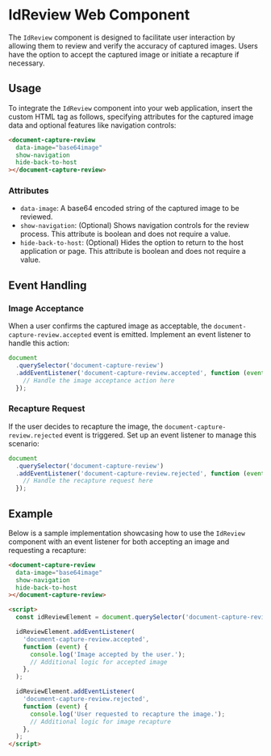 # IdReview Web Component

The `IdReview` component is designed to facilitate user interaction by allowing them to review and verify the accuracy of captured images. Users have the option to accept the captured image or initiate a recapture if necessary.

## Usage

To integrate the `IdReview` component into your web application, insert the custom HTML tag as follows, specifying attributes for the captured image data and optional features like navigation controls:

```html
<document-capture-review
  data-image="base64image"
  show-navigation
  hide-back-to-host
></document-capture-review>
```

### Attributes

- `data-image`: A base64 encoded string of the captured image to be reviewed.
- `show-navigation`: (Optional) Shows navigation controls for the review process. This attribute is boolean and does not require a value.
- `hide-back-to-host`: (Optional) Hides the option to return to the host application or page. This attribute is boolean and does not require a value.

## Event Handling

### Image Acceptance

When a user confirms the captured image as acceptable, the `document-capture-review.accepted` event is emitted. Implement an event listener to handle this action:

```js
document
  .querySelector('document-capture-review')
  .addEventListener('document-capture-review.accepted', function (event) {
    // Handle the image acceptance action here
  });
```

### Recapture Request

If the user decides to recapture the image, the `document-capture-review.rejected` event is triggered. Set up an event listener to manage this scenario:

```js
document
  .querySelector('document-capture-review')
  .addEventListener('document-capture-review.rejected', function (event) {
    // Handle the recapture request here
  });
```

## Example

Below is a sample implementation showcasing how to use the `IdReview` component with an event listener for both accepting an image and requesting a recapture:

```html
<document-capture-review
  data-image="base64image"
  show-navigation
  hide-back-to-host
></document-capture-review>

<script>
  const idReviewElement = document.querySelector('document-capture-review');

  idReviewElement.addEventListener(
    'document-capture-review.accepted',
    function (event) {
      console.log('Image accepted by the user.');
      // Additional logic for accepted image
    },
  );

  idReviewElement.addEventListener(
    'document-capture-review.rejected',
    function (event) {
      console.log('User requested to recapture the image.');
      // Additional logic for image recapture
    },
  );
</script>
```
